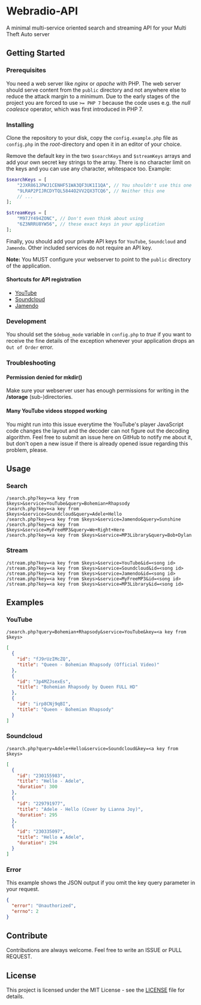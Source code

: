 # Webradio-API
A minimal multi-service oriented search and streaming API for your Multi Theft Auto server

## Getting Started
### Prerequisites
You need a web server like *nginx* or *apache* with PHP. The web server should serve content from the `public` directory and not anywhere else to reduce the attack margin to a minimum. Due to the early stages of the project you are forced to use `>= PHP 7` because the code uses e.g. the *null coalesce* operator, which was first introduced in PHP 7.

### Installing
Clone the repository to your disk, copy the `config.example.php` file as `config.php` in the *root*-directory and open it in an editor of your choice.

Remove the default key in the two `$searchKeys` and `$streamKeys` arrays and add your own secret key strings to the array. There is no character limit on the keys and you can use any character, whitespace too. Example:
```php
$searchKeys = [
    "2JXR861JPWJ1CENHF51WA3QF3UK1I1QA", // You shouldn't use this one
    "9LRAP2PIJRCDYTQL5844O2VV2QX3TCQ6", // Neither this one
    // ...
];

$streamKeys = [
    "M97JY494ZONC", // Don't even think about using
    "6Z3NRRU8YW56", // these exact keys in your application
];
```

Finally, you should add your private API keys for `YouTube`, `Soundcloud` and `Jamendo`. Other included services do not require an API key.

**Note:** You MUST configure your webserver to point to the `public` directory of the application.

#### Shortcuts for API registration
* [YouTube](https://developers.google.com/youtube/registering_an_application#Create_API_Keys)
* [Soundcloud](http://soundcloud.com/you/apps)
* [Jamendo](https://devportal.jamendo.com/admin/applications)

### Development
You should set the `$debug_mode` variable in `config.php` to *true* if you want to receive the fine details of the exception whenever your application drops an `Out of Order` error.

### Troubleshooting
#### Permission denied for mkdir()
Make sure your webserver user has enough permissions for writing in the **/storage** (sub-)directories.

#### Many YouTube videos stopped working
You might run into this issue everytime the YouTube's player JavaScript code changes the layout and the decoder can not figure out the decoding algorithm.
Feel free to submit an issue here on GitHub to notify me about it, but don't open a new issue if there is already opened issue regarding this problem, please.

## Usage
### Search
`/search.php?key=<a key from $keys>&service=YouTube&query=Bohemian+Rhapsody`  
`/search.php?key=<a key from $keys>&service=Soundcloud&query=Adele+Hello`  
`/search.php?key=<a key from $keys>&service=Jamendo&query=Sunshine`  
`/search.php?key=<a key from $keys>&service=MyFreeMP3&query=We+Right+Here`  
`/search.php?key=<a key from $keys>&service=MP3Library&query=Bob+Dylan`  

### Stream
`/stream.php?key=<a key from $keys>&service=YouTube&id=<song id>`  
`/stream.php?key=<a key from $keys>&service=Soundcloud&id=<song id>`  
`/stream.php?key=<a key from $keys>&service=Jamendo&id=<song id>`  
`/stream.php?key=<a key from $keys>&service=MyFreeMP3&id=<song id>`  
`/stream.php?key=<a key from $keys>&service=MP3Library&id=<song id>`  

## Examples
### YouTube
`/search.php?query=Bohemian+Rhapsody&service=YouTube&key=<a key from $keys>`
```JSON
[
  {
    "id": "fJ9rUzIMcZQ",
    "title": "Queen - Bohemian Rhapsody (Official Video)"
  },
  {
    "id": "3p4MZJsexEs",
    "title": "Bohemian Rhapsody by Queen FULL HD"
  },
  {
    "id": "irp8CNj9qBI",
    "title": "Queen - Bohemian Rhapsody"
  }
]
```

### Soundcloud
`/search.php?query=Adele+Hello&service=Soundcloud&key=<a key from $keys>`
```JSON
[
  {
    "id": "230155983",
    "title": "Hello - Adele",
    "duration": 300
  },
  {
    "id": "229791977",
    "title": "Adele - Hello (Cover by Lianna Joy)",
    "duration": 295
  },
  {
    "id": "230335097",
    "title": "Hello ❀ Adele",
    "duration": 294
  }
]
```

### Error
This example shows the JSON output if you omit the key query parameter in your request.
```JSON
{
  "error": "Unauthorized",
  "errno": 2
}
```

## Contribute
Contributions are always welcome. Feel free to write an ISSUE or PULL REQUEST.

## License
This project is licensed under the MIT License - see the [LICENSE](LICENSE) file for details.
